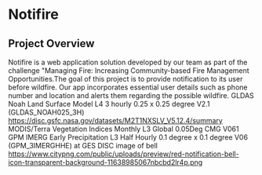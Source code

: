 # Notifire
## Project Overview
Notifire is a web application solution developed by our team as part of the challenge "Managing Fire: Increasing Community-based Fire Management Opportunities.The goal of this project is to provide notification to its user before wildfire. Our app incorporates essential user details such as phone number and location and alerts them regarding the possible wildfire.
GLDAS Noah Land Surface Model L4 3 hourly 0.25 x 0.25 degree V2.1 (GLDAS_NOAH025_3H)
https://disc.gsfc.nasa.gov/datasets/M2T1NXSLV_V5.12.4/summary
MODIS/Terra Vegetation Indices Monthly L3 Global 0.05Deg CMG V061
GPM IMERG Early Precipitation L3 Half Hourly 0.1 degree x 0.1 degree V06 (GPM_3IMERGHHE) at GES DISC
image of bell https://www.citypng.com/public/uploads/preview/red-notification-bell-icon-transparent-background-11638985067nbcbd2lr4p.png


